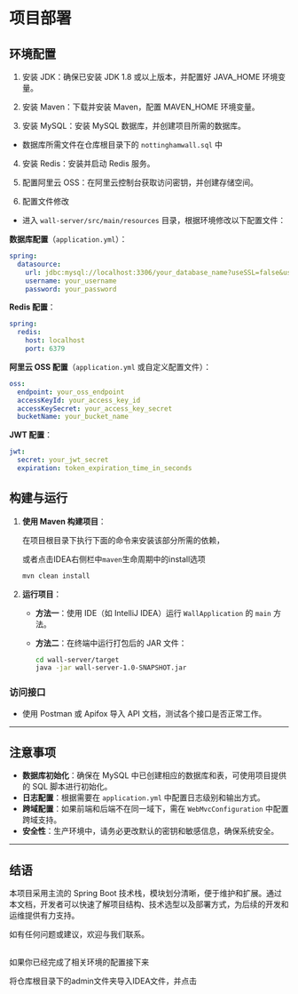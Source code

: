 # 项目部署

## 环境配置

1. 安装 JDK：确保已安装 JDK 1.8 或以上版本，并配置好 JAVA_HOME 环境变量。

2. 安装 Maven：下载并安装 Maven，配置 MAVEN_HOME 环境变量。

3. 安装 MySQL：安装 MySQL 数据库，并创建项目所需的数据库。

- 数据库所需文件在仓库根目录下的 `nottinghamwall.sql` 中

4. 安装 Redis：安装并启动 Redis 服务。

5. 配置阿里云 OSS：在阿里云控制台获取访问密钥，并创建存储空间。

6. 配置文件修改

- 进入 `wall-server/src/main/resources` 目录，根据环境修改以下配置文件：

**数据库配置**（`application.yml`）：

   ```yaml
   spring:
     datasource:
       url: jdbc:mysql://localhost:3306/your_database_name?useSSL=false&useUnicode=true&characterEncoding=UTF-8
       username: your_username
       password: your_password
   ```

**Redis 配置**：

   ```yaml
   spring:
     redis:
       host: localhost
       port: 6379
   ```

**阿里云 OSS 配置**（`application.yml` 或自定义配置文件）：

   ```yaml
   oss:
     endpoint: your_oss_endpoint
     accessKeyId: your_access_key_id
     accessKeySecret: your_access_key_secret
     bucketName: your_bucket_name
   ```

**JWT 配置**：

   ```yaml
   jwt:
     secret: your_jwt_secret
     expiration: token_expiration_time_in_seconds
   ```

## 构建与运行

1. **使用 Maven 构建项目**：

   在项目根目录下执行下面的命令来安装该部分所需的依赖，
    
    或者点击IDEA右侧栏中`maven`生命周期中的install选项

   ```bash
   mvn clean install
   ```

2. **运行项目**：

    - **方法一**：使用 IDE（如 IntelliJ IDEA）运行 `WallApplication` 的 `main` 方法。
    - **方法二**：在终端中运行打包后的 JAR 文件：

      ```bash
      cd wall-server/target
      java -jar wall-server-1.0-SNAPSHOT.jar
      ```

### 访问接口

- 使用 Postman 或 Apifox 导入 API 文档，测试各个接口是否正常工作。

---

## 注意事项

- **数据库初始化**：确保在 MySQL 中已创建相应的数据库和表，可使用项目提供的 SQL 脚本进行初始化。
- **日志配置**：根据需要在 `application.yml` 中配置日志级别和输出方式。
- **跨域配置**：如果前端和后端不在同一域下，需在 `WebMvcConfiguration` 中配置跨域支持。
- **安全性**：生产环境中，请务必更改默认的密钥和敏感信息，确保系统安全。

---

## 结语

本项目采用主流的 Spring Boot 技术栈，模块划分清晰，便于维护和扩展。通过本文档，开发者可以快速了解项目结构、技术选型以及部署方式，为后续的开发和运维提供有力支持。

如有任何问题或建议，欢迎与我们联系。

##

如果你已经完成了相关环境的配置接下来

将仓库根目录下的admin文件夹导入IDEA文件，并点击